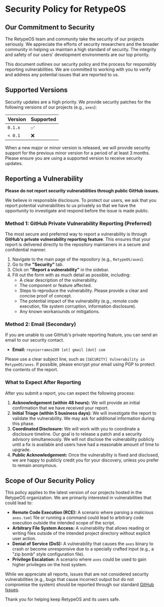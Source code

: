 # Security Policy for RetypeOS

## Our Commitment to Security

The RetypeOS team and community take the security of our projects seriously. We appreciate the efforts of security researchers and the broader community in helping us maintain a high standard of security. The integrity and safety of our users' development environments are our top priority.

This document outlines our security policy and the process for responsibly reporting vulnerabilities. We are committed to working with you to verify and address any potential issues that are reported to us.

## Supported Versions

Security updates are a high priority. We provide security patches for the following versions of our projects (e.g., `axes`):

| Version | Supported          |
| ------- | ------------------ |
| `0.1.x` | :white_check_mark: |
| `< 0.1` | :x:                |

When a new major or minor version is released, we will provide security support for the previous minor version for a period of at least 3 months. Please ensure you are using a supported version to receive security updates.

## Reporting a Vulnerability

**Please do not report security vulnerabilities through public GitHub issues.**

We believe in responsible disclosure. To protect our users, we ask that you report potential vulnerabilities to us privately so that we have the opportunity to investigate and respond before the issue is made public.

### Method 1: GitHub Private Vulnerability Reporting (Preferred)

The most secure and preferred way to report a vulnerability is through **GitHub's private vulnerability reporting feature**. This ensures that your report is delivered directly to the repository maintainers in a secure and confidential manner.

1. Navigate to the main page of the repository (e.g., `RetypeOS/axes`).
2. Go to the **"Security"** tab.
3. Click on **"Report a vulnerability"** in the sidebar.
4. Fill out the form with as much detail as possible, including:
    * A clear description of the vulnerability.
    * The component or feature affected.
    * Steps to reproduce the vulnerability. Please provide a clear and concise proof of concept.
    * The potential impact of the vulnerability (e.g., remote code execution, file system corruption, information disclosure).
    * Any known workarounds or mitigations.

### Method 2: Email (Secondary)

If you are unable to use GitHub's private reporting feature, you can send an email to our security contact.

* **Email:** `reynierramos280 [at] gmail [dot] com`

Please use a clear subject line, such as `[SECURITY] Vulnerability in RetypeOS/axes`. If possible, please encrypt your email using PGP to protect the contents of the report.

<!-- Opcional: Si decides crear una clave PGP, puedes añadir esto -->
<!-- My PGP key can be found at [LINK TO KEYBASE OR PGP KEYSERVER]. -->

### What to Expect After Reporting

After you submit a report, you can expect the following process:

1. **Acknowledgement (within 48 hours):** We will provide an initial confirmation that we have received your report.
2. **Initial Triage (within 5 business days):** We will investigate the report to validate the vulnerability. We may ask for additional information during this phase.
3. **Coordinated Disclosure:** We will work with you to coordinate a disclosure timeline. Our goal is to release a patch and a security advisory simultaneously. We will not disclose the vulnerability publicly until a fix is available and users have had a reasonable amount of time to upgrade.
4. **Public Acknowledgement:** Once the vulnerability is fixed and disclosed, we are happy to publicly credit you for your discovery, unless you prefer to remain anonymous.

## Scope of Our Security Policy

This policy applies to the latest version of our projects hosted in the RetypeOS organization. We are primarily interested in vulnerabilities that could lead to:

* **Remote Code Execution (RCE):** A scenario where parsing a malicious `axes.toml` file or running a command could lead to arbitrary code execution outside the intended scope of the script.
* **Arbitrary File System Access:** A vulnerability that allows reading or writing files outside of the intended project directory without explicit user action.
* **Denial of Service (DoS):** A vulnerability that causes the `axes` binary to crash or become unresponsive due to a specially crafted input (e.g., a "zip bomb" style configuration file).
* **Privilege Escalation:** A scenario where `axes` could be used to gain higher privileges on the host system.

While we appreciate all reports, issues that are not considered security vulnerabilities (e.g., bugs that cause incorrect output but do not compromise the system) should be reported through our standard [GitHub Issues](https://github.com/RetypeOS/axes/issues).

Thank you for helping keep RetypeOS and its users safe.
